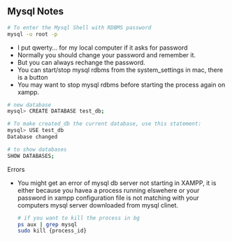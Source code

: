 
## Mysql Notes

```bash
# To enter the Mysql Shell with RDBMS password
mysql -u root -p
```

- I put qwerty... for my local computer if it asks for password
- Normally you should change your password and remember it.
- But you can always rechange the password.
- You can start/stop mysql rdbms from the system_settings in mac, there is a button
- You may want to stop mysql rdbms before starting the process again on xampp.


```bash
# new database
mysql> CREATE DATABASE test_db;

# To make created_db the current database, use this statement:
mysql> USE test_db
Database changed

# to show databases
SHOW DATABASES;
```

Errors
- You might get an error of mysql db server not starting in XAMPP, it is either because you havea a process running elswehere or your password in xampp configuration file is not matching with your computers mysql server downloaded from mysql clinet.
  ```bash
  # if you want to kill the process in bg
  ps aux | grep mysql
  sudo kill {process_id}
  ```
